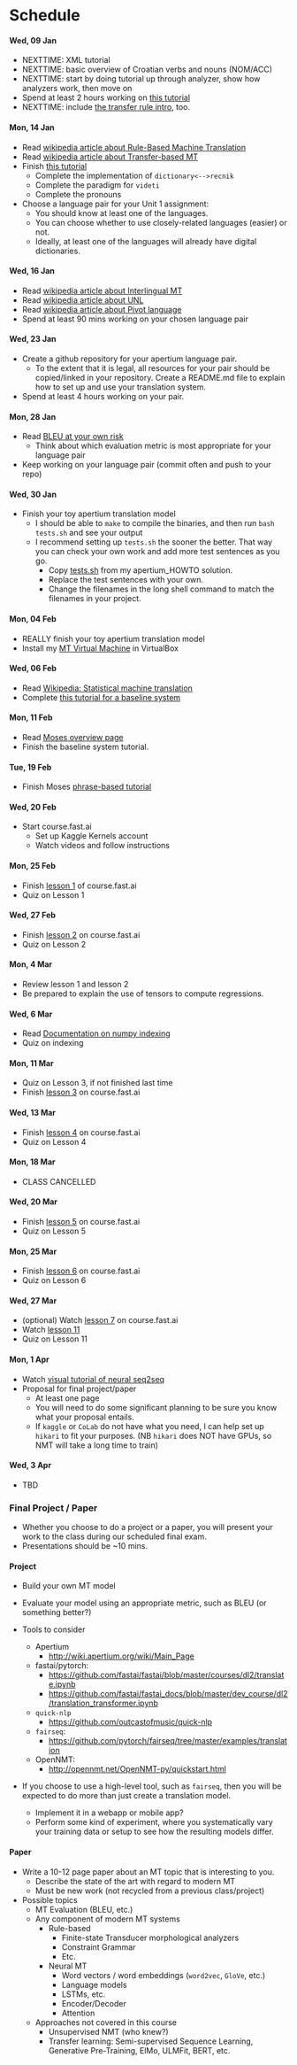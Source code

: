 # Schedule

#### Wed, 09 Jan

* NEXTTIME: XML tutorial
* NEXTTIME: basic overview of Croatian verbs and nouns (NOM/ACC)
* NEXTTIME: start by doing tutorial up through analyzer, show how analyzers work, then move on
* Spend at least 2 hours working on [this tutorial](http://wiki.apertium.org/wiki/Apertium_New_Language_Pair_HOWTO)
* NEXTTIME: include [the transfer rule intro](http://wiki.apertium.org/wiki/A_long_introduction_to_transfer_rules), too.

#### Mon, 14 Jan

* Read [wikipedia article about Rule-Based Machine Translation](https://en.wikipedia.org/wiki/Rule-based_machine_translation)
* Read [wikipedia article about Transfer-based MT](https://en.wikipedia.org/wiki/Transfer-based_machine_translation)
* Finish [this tutorial](http://wiki.apertium.org/wiki/Apertium_New_Language_Pair_HOWTO)
  * Complete the implementation of `dictionary<-->recnik`
  * Complete the paradigm for `videti`
  * Complete the pronouns
* Choose a language pair for your Unit 1 assignment:
  * You should know at least one of the languages.
  * You can choose whether to use closely-related languages (easier) or not.
  * Ideally, at least one of the languages will already have digital dictionaries.

#### Wed, 16 Jan

* Read [wikipedia article about Interlingual MT](https://en.wikipedia.org/wiki/Interlingual_machine_translation)
* Read [wikipedia article about UNL](https://en.wikipedia.org/wiki/Universal_Networking_Language)
* Read [wikipedia article about Pivot language](https://en.wikipedia.org/wiki/Pivot_language)
* Spend at least 90 mins working on your chosen language pair

#### Wed, 23 Jan

* Create a github repository for your apertium language pair.
  * To the extent that it is legal, all resources for your pair should be copied/linked in your repository. Create a README.md file to explain how to set up and use your translation system.
* Spend at least 4 hours working on your pair.

#### Mon, 28 Jan

* Read [BLEU at your own risk](https://medium.com/@rtatman/evaluating-text-output-in-nlp-bleu-at-your-own-risk-e8609665a213)
  * Think about which evaluation metric is most appropriate for your language pair
* Keep working on your language pair (commit often and push to your repo)

#### Wed, 30 Jan

* Finish your toy apertium translation model
   * I should be able to `make` to compile the binaries, and then run `bash tests.sh` and see your output
   * I recommend setting up `tests.sh` the sooner the better. That way you can check your own work and add more test sentences as you go.
      * Copy [tests.sh](RBMT/apertium_HOWTO/tests.sh) from my apertium_HOWTO solution.
      * Replace the test sentences with your own.
      * Change the filenames in the long shell command to match the filenames in your project.

#### Mon, 04 Feb

* REALLY finish your toy apertium translation model
* Install my [MT Virtual Machine](http://reynoldsnlp.com/Lubuntu_MT.ova) in VirtualBox

#### Wed, 06 Feb

* Read [Wikipedia: Statistical machine translation](https://en.wikipedia.org/wiki/Statistical_machine_translation)
* Complete [this tutorial for a baseline system](http://www.statmt.org/moses/?n=Moses.Baseline)

#### Mon, 11 Feb

* Read [Moses overview page](http://www.statmt.org/moses/?n=Moses.Overview)
* Finish the baseline system tutorial.

#### Tue, 19 Feb

* Finish Moses [phrase-based tutorial](http://www.statmt.org/moses/?n=Moses.Tutorial)

#### Wed, 20 Feb

* Start course.fast.ai
  * Set up Kaggle Kernels account
  * Watch videos and follow instructions

#### Mon, 25 Feb

* Finish [lesson 1](https://course.fast.ai/videos/?lesson=1) of course.fast.ai
* Quiz on Lesson 1

#### Wed, 27 Feb

* Finish [lesson 2](https://course.fast.ai/videos/?lesson=2) on course.fast.ai
* Quiz on Lesson 2

#### Mon, 4 Mar

* Review lesson 1 and lesson 2
* Be prepared to explain the use of tensors to compute regressions.

#### Wed, 6 Mar

* Read [Documentation on numpy indexing](https://docs.scipy.org/doc/numpy/reference/arrays.indexing.html)
* Quiz on indexing

#### Mon, 11 Mar

* Quiz on Lesson 3, if not finished last time
* Finish [lesson 3](https://course.fast.ai/videos/?lesson=3) on course.fast.ai

#### Wed, 13 Mar

* Finish [lesson 4](https://course.fast.ai/videos/?lesson=4) on course.fast.ai
* Quiz on Lesson 4

#### Mon, 18 Mar

* CLASS CANCELLED

#### Wed, 20 Mar

* Finish [lesson 5](https://course.fast.ai/videos/?lesson=5) on course.fast.ai
* Quiz on Lesson 5

#### Mon, 25 Mar

* Finish [lesson 6](https://course.fast.ai/videos/?lesson=6) on course.fast.ai
* Quiz on Lesson 6

#### Wed, 27 Mar

* (optional) Watch [lesson 7](https://course.fast.ai/videos/?lesson=7) on course.fast.ai
* Watch [lesson 11](http://course18.fast.ai/lessons/lesson11.html)
* Quiz on Lesson 11

#### Mon, 1 Apr

* Watch [visual tutorial of neural seq2seq](http://jalammar.github.io/visualizing-neural-machine-translation-mechanics-of-seq2seq-models-with-attention/)
* Proposal for final project/paper
    * At least one page
    * You will need to do some significant planning to be sure you know what your proposal entails.
    * If `kaggle` or `CoLab` do not have what you need, I can help set up `hikari` to fit your purposes. (NB `hikari` does NOT have GPUs, so NMT will take a long time to train)

#### Wed, 3 Apr

* TBD

### Final Project / Paper

* Whether you choose to do a project or a paper, you will present your work to the class during our scheduled final exam.
* Presentations should be ~10 mins.

#### Project

* Build your own MT model
* Evaluate your model using an appropriate metric, such as BLEU (or something better?)

* Tools to consider
    * Apertium
        * http://wiki.apertium.org/wiki/Main_Page
    * fastai/pytorch:
        * https://github.com/fastai/fastai/blob/master/courses/dl2/translate.ipynb
        * https://github.com/fastai/fastai_docs/blob/master/dev_course/dl2/translation_transformer.ipynb
    * `quick-nlp`
        * https://github.com/outcastofmusic/quick-nlp
    * `fairseq`:
        * https://github.com/pytorch/fairseq/tree/master/examples/translation
    * OpenNMT:
        * http://opennmt.net/OpenNMT-py/quickstart.html

* If you choose to use a high-level tool, such as `fairseq`, then you will be expected to do more than just create a translation model.
    * Implement it in a webapp or mobile app?
    * Perform some kind of experiment, where you systematically vary your training data or setup to see how the resulting models differ.

#### Paper

* Write a 10-12 page paper about an MT topic that is interesting to you.
    * Describe the state of the art with regard to modern MT
    * Must be new work (not recycled from a previous class/project)
* Possible topics
    * MT Evaluation (BLEU, etc.)
    * Any component of modern MT systems
        * Rule-based
            * Finite-state Transducer morphological analyzers
            * Constraint Grammar
            * Etc.
        * Neural MT
            * Word vectors / word embeddings (`word2vec`, `GloVe`, etc.)
            * Language models
            * LSTMs, etc.
            * Encoder/Decoder
            * Attention
    * Approaches not covered in this course
        * Unsupervised NMT (who knew?)
        * Transfer learning: Semi-supervised Sequence Learning, Generative Pre-Training, ElMo, ULMFit, BERT, etc. 
